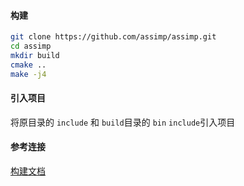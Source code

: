 #### 构建
```zsh
git clone https://github.com/assimp/assimp.git
cd assimp
mkdir build
cmake ..
make -j4
```

#### 引入项目
将原目录的 `include` 和 `build`目录的 `bin` `include`引入项目

#### 参考连接

[构建文档](https://github.com/assimp/assimp/blob/master/Build.md)